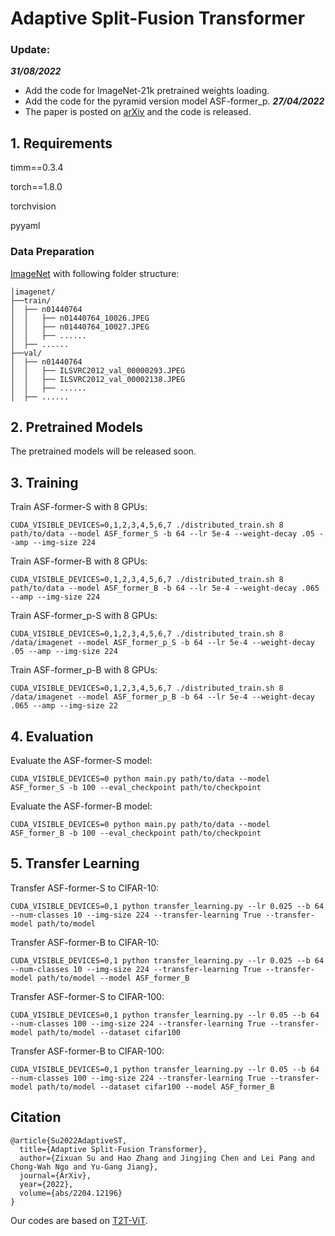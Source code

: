 # Adaptive Split-Fusion Transformer

### Update:
***31/08/2022***
- Add the code for ImageNet-21k pretrained weights loading.
- Add the code for the pyramid version model ASF-former_p.
***27/04/2022***
- The paper is posted on [arXiv](https://arxiv.org/abs/2204.12196) and the code is released.

## 1. Requirements
timm==0.3.4

torch==1.8.0

torchvision

pyyaml

### Data Preparation
[ImageNet](https://image-net.org/) with following folder structure:

```
│imagenet/
├──train/
│  ├── n01440764
│  │   ├── n01440764_10026.JPEG
│  │   ├── n01440764_10027.JPEG
│  │   ├── ......
│  ├── ......
├──val/
│  ├── n01440764
│  │   ├── ILSVRC2012_val_00000293.JPEG
│  │   ├── ILSVRC2012_val_00002138.JPEG
│  │   ├── ......
│  ├── ......
```

## 2. Pretrained Models

The pretrained models will be released soon.

## 3. Training

Train ASF-former-S with 8 GPUs:
```
CUDA_VISIBLE_DEVICES=0,1,2,3,4,5,6,7 ./distributed_train.sh 8 path/to/data --model ASF_former_S -b 64 --lr 5e-4 --weight-decay .05 --amp --img-size 224
```

Train ASF-former-B with 8 GPUs:
```
CUDA_VISIBLE_DEVICES=0,1,2,3,4,5,6,7 ./distributed_train.sh 8 path/to/data --model ASF_former_B -b 64 --lr 5e-4 --weight-decay .065 --amp --img-size 224
```

Train ASF-former_p-S with 8 GPUs:
```
CUDA_VISIBLE_DEVICES=0,1,2,3,4,5,6,7 ./distributed_train.sh 8 /data/imagenet --model ASF_former_p_S -b 64 --lr 5e-4 --weight-decay .05 --amp --img-size 224
```

Train ASF-former_p-B with 8 GPUs:
```
CUDA_VISIBLE_DEVICES=0,1,2,3,4,5,6,7 ./distributed_train.sh 8 /data/imagenet --model ASF_former_p_B -b 64 --lr 5e-4 --weight-decay .065 --amp --img-size 22
```

## 4. Evaluation

Evaluate the ASF-former-S model:
```
CUDA_VISIBLE_DEVICES=0 python main.py path/to/data --model ASF_former_S -b 100 --eval_checkpoint path/to/checkpoint
```

Evaluate the ASF-former-B model:
```
CUDA_VISIBLE_DEVICES=0 python main.py path/to/data --model ASF_former_B -b 100 --eval_checkpoint path/to/checkpoint
```

## 5. Transfer Learning

Transfer ASF-former-S to CIFAR-10:
```
CUDA_VISIBLE_DEVICES=0,1 python transfer_learning.py --lr 0.025 --b 64 --num-classes 10 --img-size 224 --transfer-learning True --transfer-model path/to/model
```
Transfer ASF-former-B to CIFAR-10:
```
CUDA_VISIBLE_DEVICES=0,1 python transfer_learning.py --lr 0.025 --b 64 --num-classes 10 --img-size 224 --transfer-learning True --transfer-model path/to/model --model ASF_former_B
```
Transfer ASF-former-S to CIFAR-100:
```
CUDA_VISIBLE_DEVICES=0,1 python transfer_learning.py --lr 0.05 --b 64 --num-classes 100 --img-size 224 --transfer-learning True --transfer-model path/to/model --dataset cifar100
```
Transfer ASF-former-B to CIFAR-100:
```
CUDA_VISIBLE_DEVICES=0,1 python transfer_learning.py --lr 0.05 --b 64 --num-classes 100 --img-size 224 --transfer-learning True --transfer-model path/to/model --dataset cifar100 --model ASF_former_B
```

## Citation
```
@article{Su2022AdaptiveST,
  title={Adaptive Split-Fusion Transformer},
  author={Zixuan Su and Hao Zhang and Jingjing Chen and Lei Pang and Chong-Wah Ngo and Yu-Gang Jiang},
  journal={ArXiv},
  year={2022},
  volume={abs/2204.12196}
}
```

Our codes are based on [T2T-ViT](https://github.com/yitu-opensource/T2T-ViT).
